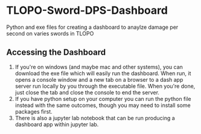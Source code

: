 # TLOPO-Sword-DPS-Dashboard
Python and exe files for creating a dashboard to anaylze damage per second on varies swords in TLOPO

## Accessing the Dashboard

1. If you're on windows (and maybe mac and other systems), you can download the exe file which will easily run the dashboard. When run, it opens a console window and a new tab on a browser to a dash app server run locally by you through the executable file. When you're done, just close the tab and close the console to end the server.
2. If you have python setup on your computer you can run the python file instead with the same outcomes, though you may need to install some packages first.
3. There is also a jupyter lab notebook that can be run producing a dashboard app within jupyter lab.
